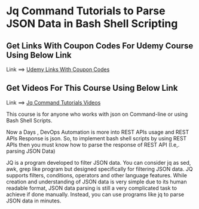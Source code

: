 # Jq Command Tutorials to Parse JSON Data in Bash Shell Scripting

## Get Links With Coupon Codes For Udemy Course Using Below Link
Link ==> [Udemy Links With Coupon Codes](https://www.youtube.com/watch?v=dg6hltm8VEE&t=0s)

## Get Videos For This Course Using Below Link
Link ==> [Jq Command Tutorials Videos ](https://www.youtube.com/playlist?list=PL2qzCKTbjutJTacp6aRnGlt67ytp5M1qy)


This course is for anyone who works with json on Command-line or using Bash Shell Scripts.

Now a Days , DevOps Automation is more into REST APIs usage and REST APIs Response is json. So, to implement bash shell scripts by using REST APIs then you must know how to parse the response of REST API (I.e,. parsing JSON Data) 

JQ is a program developed to filter JSON data. You can consider jq as sed, awk, grep like program but designed specifically for filtering JSON data. JQ supports filters, conditions, operators and other language features. While creation and understanding of JSON data is very simple due to its human readable format, JSON data parsing is still a very complicated task to achieve if done manually. Instead, you can use programs like jq to parse JSON data in minutes.


    

